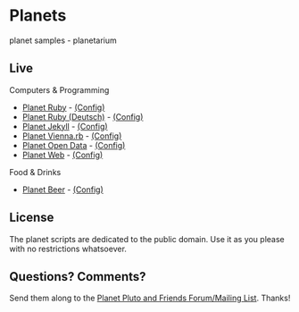 # Planets

planet samples - planetarium


## Live

Computers & Programming

- [Planet Ruby](http://planetruby.herokuapp.com) - [(Config)](https://github.com/feedreader/planet-ruby)
- [Planet Ruby (Deutsch)](http://planet.ruby-portal.de) - [(Config)](https://github.com/Quintus/rubyplanet)
- [Planet Jekyll](http://planetjekyll.herokuapp.com) - [(Config)](https://github.com/feedreader/planet-jekyll)
- [Planet Vienna.rb](http://viennarb.herokuapp.com) - [(Config)](https://github.com/vienna-rb/planet)
- [Planet Open Data](http://planetopendata.herokuapp.com) - [(Config)](https://github.com/feedreader/planet-opendata)
- [Planet Web](http://planetweb.herokuapp.com) - [(Config)](https://github.com/feedreader/planet-web)


Food & Drinks

- [Planet Beer](http://planetbeer.herokuapp.com) - [(Config)](https://github.com/openbeer/planet)




## License

The planet scripts are dedicated to the public domain.
Use it as you please with no restrictions whatsoever.

## Questions? Comments?

Send them along to the [Planet Pluto and Friends Forum/Mailing List](http://groups.google.com/group/feedreader).
Thanks!
